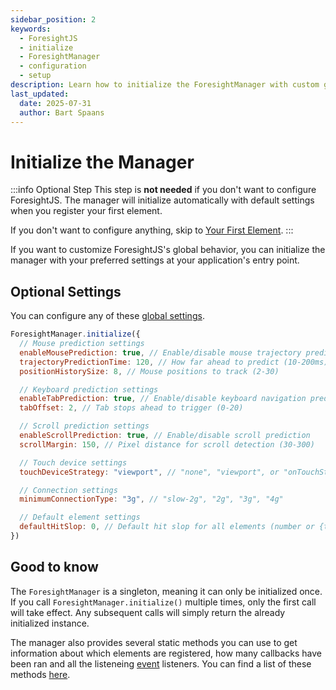 ```yaml
---
sidebar_position: 2
keywords:
  - ForesightJS
  - initialize
  - ForesightManager
  - configuration
  - setup
description: Learn how to initialize the ForesightManager with custom global settings (optional step)
last_updated:
  date: 2025-07-31
  author: Bart Spaans
---
```


# Initialize the Manager

:::info Optional Step
This step is **not needed** if you don't want to configure ForesightJS. The manager will initialize automatically with default settings when you register your first element.

If you don't want to configure anything, skip to [Your First Element](/docs/getting-started/your-first-element).
:::

If you want to customize ForesightJS's global behavior, you can initialize the manager with your preferred settings at your application's entry point.

## Optional Settings

You can configure any of these [global settings](/docs/configuration/global-settings).

```javascript
ForesightManager.initialize({
  // Mouse prediction settings
  enableMousePrediction: true, // Enable/disable mouse trajectory prediction
  trajectoryPredictionTime: 120, // How far ahead to predict (10-200ms)
  positionHistorySize: 8, // Mouse positions to track (2-30)

  // Keyboard prediction settings
  enableTabPrediction: true, // Enable/disable keyboard navigation prediction
  tabOffset: 2, // Tab stops ahead to trigger (0-20)

  // Scroll prediction settings
  enableScrollPrediction: true, // Enable/disable scroll prediction
  scrollMargin: 150, // Pixel distance for scroll detection (30-300)

  // Touch device settings
  touchDeviceStrategy: "viewport", // "none", "viewport", or "onTouchStart"

  // Connection settings
  minimumConnectionType: "3g", // "slow-2g", "2g", "3g", "4g"

  // Default element settings
  defaultHitSlop: 0, // Default hit slop for all elements (number or {top, right, bottom, left})
})
```

## Good to know

The `ForesightManager` is a singleton, meaning it can only be initialized once. If you call `ForesightManager.initialize()` multiple times, only the first call will take effect. Any subsequent calls will simply return the already initialized instance.

The manager also provides several static methods you can use to get information about which elements are registered, how many callbacks have been ran and all the listeneing [event](/docs/events) listeners. You can find a list of these methods [here](/docs/debugging/static-properties).
